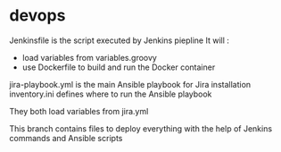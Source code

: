 # devops

Jenkinsfile is the script executed by Jenkins piepline
It will :
- load variables from variables.groovy
- use Dockerfile to build and run the Docker container

jira-playbook.yml is the main Ansible playbook for Jira installation
inventory.ini defines where to run the Ansible playbook

They both load variables from jira.yml

This branch contains files to deploy everything with the help of Jenkins commands and Ansible scripts
